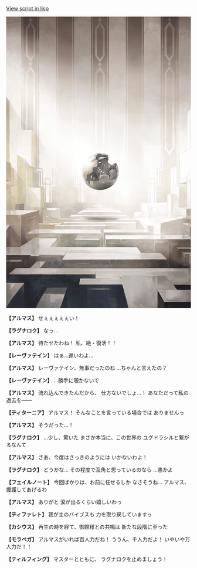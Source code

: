 [View script in lisp](../scripts/110160531.txt)

![abyss_room.png](../images/backgrounds/abyss_room.png)

**【アルマス】**
せぇぇぇぇぇい！

**【ラグナロク】**
なっ…

**【アルマス】**
待たせたわね！
私、絶・復活！！

**【レーヴァテイン】**
はぁ…遅いわよ…

**【アルマス】**
レーヴァテイン、無事だったのね
…ちゃんと言えたの？

**【レーヴァテイン】**
…勝手に覗かないで

**【アルマス】**
流れ込んできたんだから、
仕方ないでしょ…！
あなただって私の過去を――

**【ティターニア】**
アルマス！
そんなことを言っている場合では
ありませんっ

**【アルマス】**
そうだった…！

**【ラグナロク】**
…少し、驚いた
まさか本当に、この世界の
ユグドラシルと繋がるなんて

**【アルマス】**
さあ、今度はさっきのようには
いかないわよ！

**【ラグナロク】**
どうかな…
その程度で互角と思っているのなら
…愚かよ

**【フェイルノート】**
今回ばかりは、お前に任せるしか
なさそうね…
アルマス、援護してあげるわ

**【アルマス】**
ありがと
涙が出るくらい嬉しいわっ

**【ティファレト】**
我が主のバイブスも
力を取り戻していますっ

**【カシウス】**
再生の時を経て、御館様との共鳴は
新たな段階に至った

**【モラベガ】**
アルマスがいれば百人力だね！
ううん、千人力だよ！
いやいや万人力だ！！

**【ティルフィング】**
マスターとともに、
ラグナロクを止めましょう！
